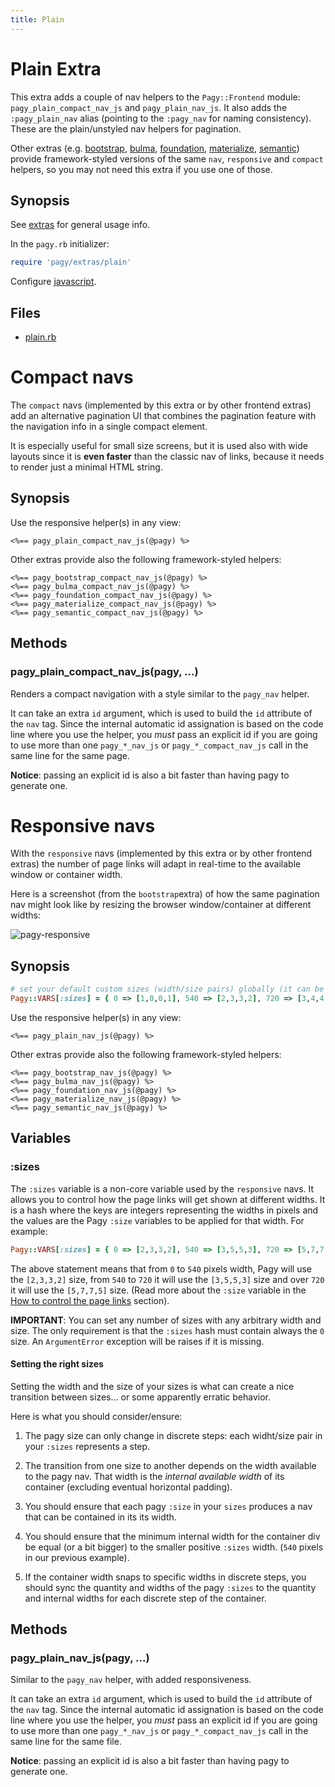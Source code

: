 ```yaml
---
title: Plain
---
```

# Plain Extra

This extra adds a couple of nav helpers to the `Pagy::Frontend` module: `pagy_plain_compact_nav_js` and `pagy_plain_nav_js`. It also adds the `:pagy_plain_nav` alias (pointing to the `:pagy_nav` for naming consistency). These are the plain/unstyled nav helpers for pagination.

Other extras (e.g. [bootstrap](bootstrap.md), [bulma](bulma.md), [foundation](foundation.md), [materialize](materialize.md), [semantic](semantic.md)) provide framework-styled versions of the same `nav`, `responsive` and `compact` helpers, so you may not need this extra if you use one of those.

## Synopsis

See [extras](../extras.md) for general usage info.

In the `pagy.rb` initializer:

```ruby
require 'pagy/extras/plain'
```

Configure [javascript](../extras.md#javascript).

## Files

- [plain.rb](https://github.com/ddnexus/pagy/blob/master/lib/pagy/extras/plain.rb)

# Compact navs

The `compact` navs (implemented by this extra or by other frontend extras) add an alternative pagination UI that combines the pagination feature with the navigation info in a single compact element.

It is especially useful for small size screens, but it is used also with wide layouts since it is __even faster__ than the classic nav of links, because it needs to render just a minimal HTML string.

## Synopsis

Use the responsive helper(s) in any view:

```erb
<%== pagy_plain_compact_nav_js(@pagy) %>
```

Other extras provide also the following framework-styled helpers:

```erb
<%== pagy_bootstrap_compact_nav_js(@pagy) %>
<%== pagy_bulma_compact_nav_js(@pagy) %>
<%== pagy_foundation_compact_nav_js(@pagy) %>
<%== pagy_materialize_compact_nav_js(@pagy) %>
<%== pagy_semantic_compact_nav_js(@pagy) %>
```

## Methods

### pagy_plain_compact_nav_js(pagy, ...)

Renders a compact navigation with a style similar to the `pagy_nav` helper.

It can take an extra `id` argument, which is used to build the `id` attribute of the `nav` tag. Since the internal automatic id assignation is based on the code line where you use the helper, you _must_ pass an explicit id if you are going to use more than one `pagy_*_nav_js` or `pagy_*_compact_nav_js` call in the same line for the same page.

**Notice**: passing an explicit id is also a bit faster than having pagy to generate one.

# Responsive navs

With the `responsive` navs (implemented by this extra or by other frontend extras) the number of page links will adapt in real-time to the available window or container width.

Here is a screenshot (from the `bootstrap`extra) of how the same pagination nav might look like by resizing the browser window/container at different widths:

![pagy-responsive](../assets/images/pagy-responsive-g.png)

## Synopsis

```ruby
# set your default custom sizes (width/size pairs) globally (it can be overridden per Pagy instance)
Pagy::VARS[:sizes] = { 0 => [1,0,0,1], 540 => [2,3,3,2], 720 => [3,4,4,3] }
```

Use the responsive helper(s) in any view:

```erb
<%== pagy_plain_nav_js(@pagy) %>
```

Other extras provide also the following framework-styled helpers:

```erb
<%== pagy_bootstrap_nav_js(@pagy) %>
<%== pagy_bulma_nav_js(@pagy) %>
<%== pagy_foundation_nav_js(@pagy) %>
<%== pagy_materialize_nav_js(@pagy) %>
<%== pagy_semantic_nav_js(@pagy) %>
```

## Variables

### :sizes

The `:sizes` variable is a non-core variable used by the `responsive` navs. It allows you to control how the page links will get shown at different widths. It is a hash where the keys are integers representing the widths in pixels and the values are the Pagy `:size` variables to be applied for that width.
 For example:

```ruby
Pagy::VARS[:sizes] = { 0 => [2,3,3,2], 540 => [3,5,5,3], 720 => [5,7,7,5] }
```

The above statement means that from `0` to `540` pixels width, Pagy will use the `[2,3,3,2]` size, from `540` to `720` it will use the `[3,5,5,3]` size and over `720` it will use the `[5,7,7,5]` size. (Read more about the `:size` variable in the [How to control the page links](../how-to.md#controlling-the-page-links) section).

**IMPORTANT**: You can set any number of sizes with any arbitrary width and size. The only requirement is that the `:sizes` hash must contain always the `0` size. An `ArgumentError` exception will be raises if it is missing.

#### Setting the right sizes

Setting the width and the size of your sizes is what can create a nice transition between sizes... or some apparently erratic behavior.

Here is what you should consider/ensure:

1. The pagy size can only change in discrete steps: each widht/size pair in your `:sizes` represents a step.

2. The transition from one size to another depends on the width available to the pagy nav. That width is the _internal available width_ of its container (excluding eventual horizontal padding).

3. You should ensure that each pagy `:size` in your `sizes` produces a nav that can be contained in its its width.

4. You should ensure that the minimum internal width for the container div be equal (or a bit bigger) to the smaller positive `:sizes` width. (`540` pixels in our previous example).

5. If the container width snaps to specific widths in discrete steps, you should sync the quantity and widths of the pagy `:sizes` to the quantity and internal widths for each discrete step of the container.

## Methods

### pagy_plain_nav_js(pagy, ...)

Similar to the `pagy_nav` helper, with added responsiveness.

It can take an extra `id` argument, which is used to build the `id` attribute of the `nav` tag. Since the internal automatic id assignation is based on the code line where you use the helper, you _must_ pass an explicit id if you are going to use more than one `pagy_*_nav_js` or `pagy_*_compact_nav_js` call in the same line for the same file.

**Notice**: passing an explicit id is also a bit faster than having pagy to generate one.
